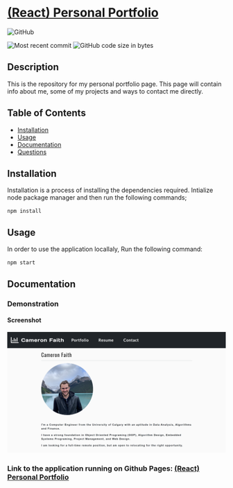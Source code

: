 # [(React) Personal Portfolio](https://github.com/cmrnfaith/portfolio)

![GitHub](https://img.shields.io/github/license/cmrnfaith/portfolio?style=plastic)

![Most recent commit](https://img.shields.io/github/last-commit/cmrnfaith/portfolio)
![GitHub code size in bytes](https://img.shields.io/github/languages/code-size/cmrnfaith/portfolio)

## Description

This is the repository for my personal portfolio page. This page will contain info about me, some of my projects and ways to contact me directly.

## Table of Contents

- [Installation](#Installation)
- [Usage](#Usage)
- [Documentation](#Documentation)
- [Questions](#Questions)

## Installation

Installation is a process of installing the dependencies required.
Intialize node package manager and then run the following commands;

```script
npm install
```

## Usage

In order to use the application locallaly, Run the following command:

```script
npm start
```

## Documentation

### Demonstration

#### Screenshot

![Screenshot of the Application](docs/homepage.png?raw=true "Screenshot of the Application")

### Link to the application running on Github Pages: [(React) Personal Portfolio](https://cmrnfaith.github.io/portfolio/)
